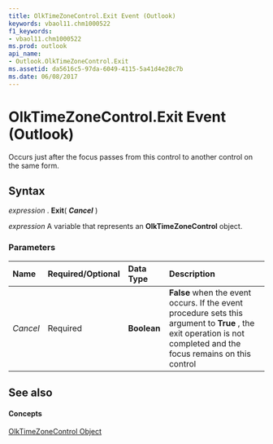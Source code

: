```yaml
---
title: OlkTimeZoneControl.Exit Event (Outlook)
keywords: vbaol11.chm1000522
f1_keywords:
- vbaol11.chm1000522
ms.prod: outlook
api_name:
- Outlook.OlkTimeZoneControl.Exit
ms.assetid: da5616c5-97da-6049-4115-5a41d4e28c7b
ms.date: 06/08/2017
---
```



# OlkTimeZoneControl.Exit Event (Outlook)

Occurs just after the focus passes from this control to another control on the same form.


## Syntax

 _expression_ . **Exit**( **_Cancel_** )

 _expression_ A variable that represents an **OlkTimeZoneControl** object.


### Parameters



|**Name**|**Required/Optional**|**Data Type**|**Description**|
|:-----|:-----|:-----|:-----|
| _Cancel_|Required| **Boolean**| **False** when the event occurs. If the event procedure sets this argument to **True** , the exit operation is not completed and the focus remains on this control|

## See also


#### Concepts


[OlkTimeZoneControl Object](Outlook.OlkTimeZoneControl.md)

